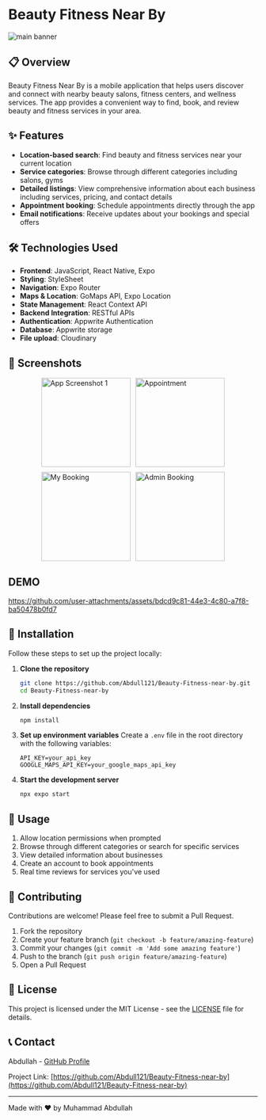 # Beauty Fitness Near By

![main banner](https://github.com/user-attachments/assets/fa5886b9-3e73-4cdf-9f8d-94001b64906c)


## 📋 Overview

Beauty Fitness Near By is a mobile application that helps users discover and connect with nearby beauty salons, fitness centers, and wellness services. The app provides a convenient way to find, book, and review beauty and fitness services in your area.

## ✨ Features

- **Location-based search**: Find beauty and fitness services near your current location
- **Service categories**: Browse through different categories including salons, gyms
- **Detailed listings**: View comprehensive information about each business including services, pricing, and contact details
- **Appointment booking**: Schedule appointments directly through the app
- **Email notifications**: Receive updates about your bookings and special offers

## 🛠️ Technologies Used

- **Frontend**: JavaScript, React Native, Expo
- **Styling**: StyleSheet
- **Navigation**: Expo Router
- **Maps & Location**: GoMaps API, Expo Location
- **State Management**: React Context API
- **Backend Integration**: RESTful APIs
- **Authentication**: Appwrite Authentication
- **Database**: Appwrite storage
- **File upload**: Cloudinary 

## 📱 Screenshots

<div style="display: flex; flex-direction: row; flex-wrap: wrap; gap: 10px; justify-content: center;">
  <img src="https://github.com/user-attachments/assets/3f5f6abf-5943-4a9b-a5bf-3eba7566590f" width="180" alt="App Screenshot 1" />
  <img src="https://github.com/user-attachments/assets/62174bf1-810c-4740-87ba-532f9d2af810" width="180" alt="Appointment" />
  <img src="https://github.com/user-attachments/assets/e4e2b650-e1a0-4a1b-9beb-7ffd9c16618b" width="180" alt="My Booking" />
  <img src="https://github.com/user-attachments/assets/862256e3-7ccf-43ba-8dca-edb6350166ab" width="180" alt="Admin Booking" />
</div>


## DEMO


https://github.com/user-attachments/assets/bdcd9c81-44e3-4c80-a7f8-ba50478b0fd7



## 🚀 Installation

Follow these steps to set up the project locally:

1. **Clone the repository**
   ```bash
   git clone https://github.com/Abdull121/Beauty-Fitness-near-by.git
   cd Beauty-Fitness-near-by
   ```

2. **Install dependencies**
   ```bash
   npm install
   ```

3. **Set up environment variables**
   Create a `.env` file in the root directory with the following variables:
   ```
   API_KEY=your_api_key
   GOOGLE_MAPS_API_KEY=your_google_maps_api_key
   ```

4. **Start the development server**
   ```bash
   npx expo start
   ```

## 📖 Usage

1. Allow location permissions when prompted
2. Browse through different categories or search for specific services
3. View detailed information about businesses
4. Create an account to book appointments
5. Real time reviews for services you've used

## 🤝 Contributing

Contributions are welcome! Please feel free to submit a Pull Request.

1. Fork the repository
2. Create your feature branch (`git checkout -b feature/amazing-feature`)
3. Commit your changes (`git commit -m 'Add some amazing feature'`)
4. Push to the branch (`git push origin feature/amazing-feature`)
5. Open a Pull Request

## 📄 License

This project is licensed under the MIT License - see the [LICENSE](LICENSE) file for details.

## 📞 Contact

Abdullah - [GitHub Profile](https://github.com/Abdull121)

Project Link: [https://github.com/Abdull121/Beauty-Fitness-near-by](https://github.com/Abdull121/Beauty-Fitness-near-by)

---

Made with ❤️ by Muhammad Abdullah
